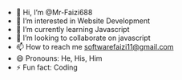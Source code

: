 - 👋 Hi, I’m @Mr-Faizi688
- 👀 I’m interested in Website Development
- 🌱 I’m currently learning Javascript
- 💞️ I’m looking to collaborate on javascript
- 📫 How to reach me softwarefaizi11@gmail.com
- 😄 Pronouns: He, His, Him
- ⚡ Fun fact: Coding

<!---
Mr-Faizi688/Mr-Faizi688 is a ✨ special ✨ repository because its `README.md` (this file) appears on your GitHub profile.
You can click the Preview link to take a look at your changes.
--->

